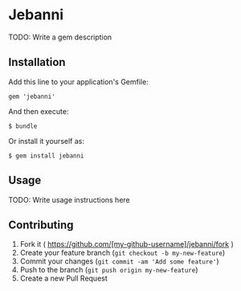 # Jebanni

TODO: Write a gem description

## Installation

Add this line to your application's Gemfile:

    gem 'jebanni'

And then execute:

    $ bundle

Or install it yourself as:

    $ gem install jebanni

## Usage

TODO: Write usage instructions here

## Contributing

1. Fork it ( https://github.com/[my-github-username]/jebanni/fork )
2. Create your feature branch (`git checkout -b my-new-feature`)
3. Commit your changes (`git commit -am 'Add some feature'`)
4. Push to the branch (`git push origin my-new-feature`)
5. Create a new Pull Request
